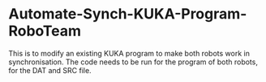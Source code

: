 # Automate-Synch-KUKA-Program-RoboTeam
This is to modify an existing KUKA program to make both robots work in synchronisation. The code needs to be run for the program of both robots, for the DAT and SRC file. 
